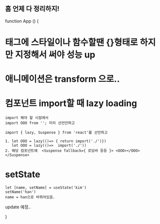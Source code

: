 ## 흠 언제 다 정리하지!

function App () {

# 태그에 스타일이나 함수할땐 {}형태로 하지만 지정해서 써야 성능 up

# 애니메이션은 transform 으로..

# 컴포넌트 import할 때 lazy loading
    import 해야 할 시점에서
    import OOO from ''; 미리 선언안하고
    
    import { lazy, Suspense } from 'react'를 선언하고

    1. let OOO = lazy(()=> { return import('./')})
       let OOO = lazy(()=>  import('./'))
    2. 해당 컴포넌트에  <Suspense fallback={ 로딩바 등등 }> <OOO></OOO> </Suspense>


# setState
    let [name, setName] = useState('kim')
    setName('han')
    name = han으로 바뀌어있음.

update 예정..

}